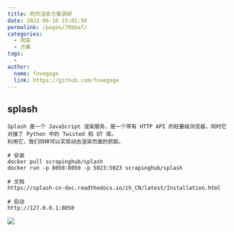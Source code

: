 ```yaml
---
title: 网页渲染方案调研
date: 2022-06-16 15:01:56
permalink: /pages/70bbaf/
categories:
  - 爬虫
  - 方案
tags:
  - 
author: 
  name: fovegage
  link: https://github.com/fovegage
---
```

## splash

```
Splash 是一个 JavaScript 渲染服务，是一个带有 HTTP API 的轻量级浏览器，同时它对接了 Python 中的 Twisted 和 QT 库。
利用它，我们同样可以实现动态渲染页面的抓取。

# 安装
docker pull scrapinghub/splash
docker run -p 8050:8050 -p 5023:5023 scrapinghub/splash

# 文档
https://splash-cn-doc.readthedocs.io/zh_CN/latest/Installation.html

# 启动
http://127.0.0.1:8050
```

![](https://obsidian-foveagge.oss-cn-beijing.aliyuncs.com/blog/q4L8t7.png)
